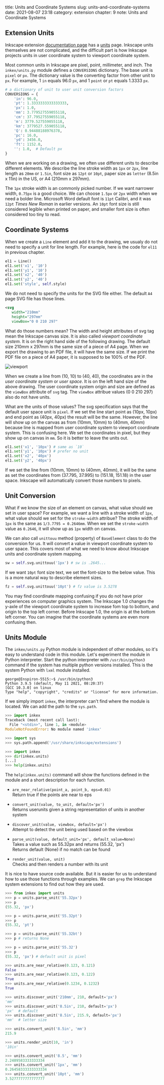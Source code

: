 title: Units and Coordinate Systems
slug: units-and-coordinate-systems
date: 2021-08-07 23:18
category: extension
chapter: 9
note: Units and Coordinate Systems

## Extension Units

Inkscape extension [documentation page](https://inkscape.gitlab.io/extensions/documentation/index.html) has a [units](https://inkscape.gitlab.io/extensions/documentation/units.html) 
page. Inkscape units themselves are not complicated, and the difficult part is how 
Inkscape projects units in user coordinate system to viewport coordinate system. 

Most common units in Inkscape are pixel, point, millimeter, and inch. The `inkex/units.py` 
module defines a `CONVERSIONS` dictionary.  The base unit is `pixel` or `px`.  The dictionary 
value is the converting factor from other unit to `px`. For example, 1 `in` equals 96.0 `px`, 
and 1 `point` or `pt` equals 1.3333 `px`.  

```python
# a dictionary of unit to user unit conversion factors
CONVERSIONS = {
    'in': 96.0,
    'pt': 1.3333333333333333,
    'px': 1.0,
    'mm': 3.779527559055118,
    'cm': 37.79527559055118,
    'm': 3779.527559055118,
    'km': 3779527.559055118,
    'Q': 0.94488188976378,
    'pc': 16.0,
    'yd': 3456.0,
    'ft': 1152.0,
    '': 1.0,  # Default px
}
```

When we are working on a drawing, we often use different units to describe different elements. 
We describe the line stroke width as `1px` or `2px`, line length as `20mm` or `1.5in`, 
font size as `12pt` or `10pt`, 
paper size as `letter` (8.5in x 11in) in the US, or A4 (210mm x 297mm). 

The `1px` 
stroke width is an commonly picked number. If we want narrower width, `0.75px` is a good choice. 
We can choose `1.5px` or `2px` width when we need a bolder line. Microsoft Word default 
font is `11pt` Calibri, and it was `12pt` *Times New Roman* in earlier versions. An `10pt` 
font size is still considered legible when printed on paper, and smaller font size is 
often considered too tiny to read. 

## Coordinate Systems

When we create a `Line` element and add it to the drawing, we usualy do not need to specify 
a unit for line length.  For example, here is the code for `el11` in previous chapter. 

```python
el1 = Line()
el1.set('x1', '10')
el1.set('y1', '10')
el1.set('x2', '40')
el1.set('y2', '40')
el1.set('style', self.style)
```

We do not need to specify the units for the SVG file either. The default `A4` page SVG 
file has those lines. 

```xml
<svg
   width="210mm"
   height="297mm"
   viewBox="0 0 210 297"

```

What do those numbers mean?  The width and height attributes of svg tag mean the Inkscape 
canvas size. It is also called *viewport coordinate system*. It is on the right hand side of the 
following drawing. The default size 210mm x 297mm is the same size of a piece of A4 page. When 
we export the drawing to an PDF file, it will have the same size. If we print the PDF file 
on a piece of A4 paper, it is supposed to be 100% of the PDF. 

<div style="max-width:800px">
  <img class="img-fluid pb-2" src="/images/ext9/viewport.svg" alt="viewport"> 
</div>

When we create a line from (10, 10) to (40, 40), the coordinates are in the *user coordinate system* or 
*user space*. It is on the left hand size of the above drawing. 
The user coordinate system origin and size are defined as the `viewBox` attribute of `svg` 
tag. The `viewBox` attribue values (0 0 210 297) also do not have units. 

What are the units of those 
values? The svg specification says that the default user space unit is `pixel`. 
If we set the line start point 
as (10px, 10px) and end point as (40px, 40px) the result will be the same. However, the line will 
show up on the canvas as from (10mm, 10mm) to (40mm, 40mm) because line is mapped from user coordinate 
system to viewport coordinate system. This is confusing here.  We set the coordinates 
in pixel, but they show up on canvas in `mm`. So it is better to leave the units out. 

```python
el1.set('x1', '10px') # same as `10`
el1.set('y1', '10px') # prefer no unit
el1.set('x2', '40px')
el1.set('y2', '40px')
```

If we set the line from (10mm, 10mm) to (40mm, 40mm), it will be the same as set the coordinates 
from (37.795, 37.995) to (151.18, 151.18) in the user space.  Inkscape will automatically convert 
those numbers to pixels. 

## Unit Conversion

What if we know the size of an element on canvas, what value should we set in user space?
For example, we want a line with a stroke width of `1px`, what value should we set for 
the `stroke-width` attribue? The stroke width of `1px` is the same as `1/3.7795 = 0.2646mm`. 
When we set the `stroke-width` value as `0.2646`, it will show up as `1px` width on canvas.

We can also call `unittouu` method (property) of `BaseElement` class to do the conversion 
for us. It will convert a value in viewport coordinate system to user space. This covers 
most of what we need to know about Inkscape units and coordinate system mapping. 

```python
sw = self.svg.unittouu('1px') # sw is .2645...
```

If we want `10pt` font size text, we set the font-size to the below value. This is a more natural 
way to describe element sizes. 

```python
fz = self.svg.unittouu('10pt') # fz value is 3.5278
```

You may find coordinate mapping confusing if you do 
not have prior experiences on computer graphics system. The Inkscape 1.0 changes the 
y-axle of the viewport coordinate system to increase fom top to bottom, and origin to the 
top left corner. Before Inkscape 1.0, the origin is at the bottom left corner. You can 
imagine that the coordinate systems are even more confusing then. 

## Units Module 

The `inkex/units.py` Python module is independent of other modules, so it's easy to 
understand code in this module. Let's experiment the module in Python interpreter. 
Start the python interpreter with `/usr/bin/python3` command if the system has multiple python 
versions installed.  This is the system Python with `lxml` module installed. 

```
george@Inspiron-5515:~$ /usr/bin/python3
Python 3.9.5 (default, May 11 2021, 08:20:37) 
[GCC 10.3.0] on linux
Type "help", "copyright", "credits" or "license" for more information.
```

If we simply import `inkex`, the interpreter can't find where the module is located. 
We can add the path to the `sys.path`.  

```python
>>> import inkex
Traceback (most recent call last):
  File "<stdin>", line 1, in <module>
ModuleNotFoundError: No module named 'inkex'

>>> import sys
>>> sys.path.append('/usr/share/inkscape/extensions')

>>> import inkex
>>> dir(inkex.units)
[...]
>>> help(inkex.units)
```


The `help(inkex.units)` command will show the functions defined in the module and 
a short description for each function. 

* `are_near_relative(point_a, point_b, eps=0.01)`  
    Return true if the points are near to eps

* `convert_unit(value, to_unit, default='px')`  
    Returns userunits given a string representation of units in another system

* `discover_unit(value, viewbox, default='px')`  
    Attempt to detect the unit being used based on the viewbox

* `parse_unit(value, default_unit='px', default_value=None)`  
    Takes a value such as 55.32px and returns (55.32, 'px')  
    Returns default (None) if no match can be found

* `render_unit(value, unit)`  
    Checks and then renders a number with its unit

It is nice to have source code available. But it is easier for us to understand 
how to use those functions through examples.  We can `grep` the Inkscape system 
extensions to find out how they are used.  

```python
>>> from inkex import units
>>> p = units.parse_unit('55.32px')
>>> p
(55.32, 'px')

>>> p = units.parse_unit('55.32pt')
>>> p
(55.32, 'pt')

>>> p = units.parse_unit('55.32bt')
>>> p # returns None

>>> p = units.parse_unit('55.32')
>>> p
(55.32, 'px') # default unit is pixel

>>> units.are_near_relative(0.123, 0.121)
False
>>> units.are_near_relative(0.123, 0.122)
True
>>> units.are_near_relative(0.1234, 0.1232)
True

>>> units.discover_unit('210mm', 210, default='px')
'mm'
>>> units.discover_unit('8.5in', 210, default='px')
'px'  # default
>>> units.discover_unit('8.5in', 215.9, default='px')
'mm'  # letter size

>>> units.convert_unit('8.5in', 'mm')
215.9

>>> units.render_unit(10, 'in')
'10in'

>>> units.convert_unit('8.5', 'mm')
2.2489583333333334
>>> units.convert_unit('1px', 'mm')
0.26458333333333334
>>> units.convert_unit('10pt', 'mm')
3.5277777777777777
```